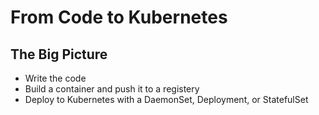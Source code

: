 # From Code to Kubernetes

## The Big Picture
* Write the code
* Build a container and push it to a registery
* Deploy to Kubernetes with a DaemonSet, Deployment, or StatefulSet


